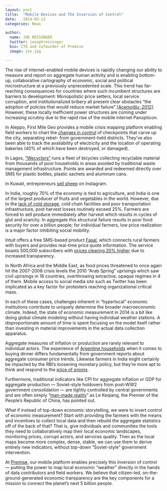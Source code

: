 ```yaml
---
layout: post
title:  "Mobile Devices and The Inversion of Control"
date:   2014-03-12
categories: News

author:
  name: JOE REISINGER
  twitter: josephreisinger
  bio: CTO and Cofounder of Premise
  image: joe.jpg

---
```


The rise of internet-enabled mobile devices is rapidly changing our ability to measure and report on aggregate human activity and is enabling bottom-up, collaborative cartography of economic, social and political microstructure at a previously unprecedented scale. This trend has far-reaching consequences for countries where such incumbent structures are barriers to development: Monopolistic price setters, local service corruption, and institutionalized bribery all present clear obstacles “the adoption of policies that would reduce market failure” [[Acemoğlu; 2012]](http://en.wikipedia.org/wiki/Why_Nations_Fail). However, these locally inefficient power structures are coming under increasing scrutiny due to the rapid rise of the mobile internet Panopticon.

In Aleppo, First Mile Geo provides a mobile crisis mapping platform enabling field workers to chart the [changes in control](http://www.wired.com/wiredscience/2014/02/map-chaos-aleppo/) of checkpoints that carve up the city, separating rebel- from government-held districts. They’ve also been able to track the availability of electricity and the location of operating bakeries (40% of which have been destroyed, or damaged).

In Lagos, [“Wecyclers”](http://www.economist.com/news/middle-east-and-africa/21596980-pile-plans-collect-and-use-rubbish-more-efficiently-clean-it-up?fsrc=scn/tw_ec/clean_it_up) runs a fleet of bicycles collecting recyclable material from thousands of poor households in areas avoided by traditional waste management infrastructure. Points are awarded and redeemed directly over SMS for plastic bottles, plastic sachets and aluminum cans.

In Kuwait, entrepreneurs [sell sheep](http://instagram.com/sheeps_sell) on Instagram.

In India, roughly 70% of the economy is tied to agriculture, and India is one of the largest producer of fruits and vegetables in the world. However, due to the [lack of cold storage](http://www.bankofindia.co.in/english/coldstorage.aspx), cold chain facilities and poor transportation infrastructure, post harvest losses routinely exceed 25%. Farmers are forced to sell produce immediately after harvest which results in cycles of glut and scarcity. In aggregate this structural failure results in poor food security for over a billion people; for individual farmers, low price realization is a major factor inhibiting social mobility.

Intuit offers a free SMS-based product [Fasal](http://fasal.intuit.com/), which connects rural farmers with buyers and provides real-time price quote information. The service boasts 500,000 subscribers with [prices clearing 20% higher](http://www.fastcoexist.com/1679081/intuit-taps-text-messages-economics-to-boost-farmer-incomes-in-india) due to increased transparency.

In North Africa and the Middle East, as food prices threatened to once again hit the 2007-2008 crisis levels the 2010 “Arab Spring” uprisings which saw civil uprisings in 16 countries, overthrowing extractive, opaque regimes in 4 of them. Mobile access to social media site such as Twitter has been implicated as a key factor for protesters reaching organizational critical mass.

In each of these cases, challenges inherent in “hyperlocal” economic institutions contribute to uniquely determine the broader macroeconomic climate. Indeed, the state of economic measurement in 2014 is a bit like doing global climate modeling without having individual weather stations. A disproportionate amount of time is spent focusing on the model itself rather than investing in material improvements in the actual data collection apparatus.

Aggregate measures of inflation or production are rarely relevant to individual actors. The experience of [Argentine households](http://www.economist.com/news/briefing/21596582-one-hundred-years-ago-argentina-was-future-what-went-wrong-century-decline) when it comes to buying dinner differs fundamentally from government reports about aggregate consumer price trends. Likewise farmers in India might certainly be impacted by the RBI’s loosening monetary policy, but they’re more apt to think and respond to the [price of onions](http://www.economist.com/news/business/21591650-walmart-carrefour-and-tesco-have-been-knocking-indias-door-without-much-luck-route).

Furthermore, traditional indicators like CPI for aggregate inflation or GDP for aggregate production — Soviet-style holdovers from post-WW2 government consolidation — are tightly controlled by central governments and are often simply “[man-made reality](http://www.ft.com/cms/s/0/73cc7b6a-584c-11e3-9da6-00144feabdc0.html)” as Le Keqiang, the Premier of the People’s Republic of China, has pointed out.

What if instead of top-down economic storytelling, we were to invert control of economic measurement? Start with providing the farmers with the means and incentives to collect local data and then rebuild the aggregate statistics off of the back of that? That is, give individuals and communities the tools they need to collaboratively map their local economic landscapes, monitoring prices, corrupt actors, and services quality. Then as the local maps become more complex, dense, stable, we can use them to derive entirely new indicators, without top-down “Soviet-style” government intervention.

At [Premise](http://www.premise.com/), our mobile platform enables precisely this inversion of control — putting the power to map local economic “weather” directly in the hands of data contributors and field workers. We believe that citizen-led, on-the-ground-generated economic transparency are the key components for a mission to connect the planet’s next 5 billion people.